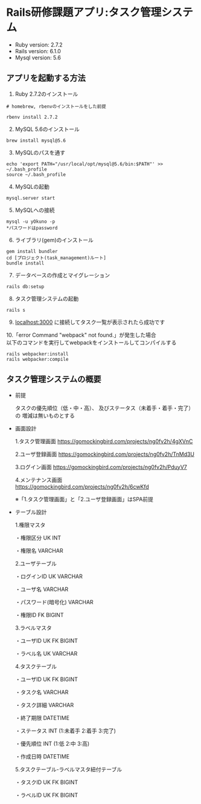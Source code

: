 # Rails研修課題アプリ:タスク管理システム

* Ruby version: 2.7.2
* Rails version: 6.1.0
* Mysql version: 5.6

## アプリを起動する方法
1. Ruby 2.7.2のインストール
```shell
# homebrew, rbenvのインストールをした前提

rbenv install 2.7.2
```

2. MySQL 5.6のインストール
```shell
brew install mysql@5.6
```

3. MySQLのパスを通す
```shell
echo 'export PATH="/usr/local/opt/mysql@5.6/bin:$PATH"' >> ~/.bash_profile
source ~/.bash_profile
```

4. MySQLの起動
```shell
mysql.server start
```

5. MySQLへの接続
```shell
mysql -u yOkuno -p
*パスワードはpassword
```

6. ライブラリ(gem)のインストール
```shell
gem install bundler
cd [プロジェクト(task_management)ルート]
bundle install
```
7. データベースの作成とマイグレーション
```shell
rails db:setup
```

8. タスク管理システムの起動
```shell
rails s
```
9. [localhost:3000](http://localhost:3000/) に接続してタスク一覧が表示されたら成功です

10.「error Command "webpack" not found.」が発生した場合<br>
   以下のコマンドを実行してwebpackをインストールしてコンパイルする
```shell
rails webpacker:install
rails webpacker:compile
```

## タスク管理システムの概要
* 前提

  タスクの優先順位（低・中・高）、
  及びステータス（未着手・着手・完了）の
  増減は無いものとする


* 画面設計

  1.タスク管理画面
  https://gomockingbird.com/projects/ng0fv2h/4gXVnC

  2.ユーザ登録画面
  https://gomockingbird.com/projects/ng0fv2h/TnMd3U

  3.ログイン画面
  https://gomockingbird.com/projects/ng0fv2h/PduyV7

  4.メンテナンス画面
  https://gomockingbird.com/projects/ng0fv2h/6cwKfd

  ※「1.タスク管理画面」と「2.ユーザ登録画面」はSPA前提


* テーブル設計

  1.権限マスタ

  ・権限区分 UK INT

  ・権限名 VARCHAR

  2.ユーザテーブル

  ・ログインID UK VARCHAR

  ・ユーザ名 VARCHAR

  ・パスワード(暗号化) VARCHAR

  ・権限ID FK BIGINT

  3.ラベルマスタ

  ・ユーザID UK FK BIGINT

  ・ラベル名 UK VARCHAR

  4.タスクテーブル

  ・ユーザID UK FK BIGINT

  ・タスク名 VARCHAR

  ・タスク詳細 VARCHAR

  ・終了期限 DATETIME

  ・ステータス INT (1:未着手 2:着手 3:完了)

  ・優先順位 INT (1:低 2:中 3:高)

  ・作成日時 DATETIME

  5.タスクテーブル-ラベルマスタ紐付テーブル

  ・タスクID UK FK BIGINT

  ・ラベルID UK FK BIGINT

